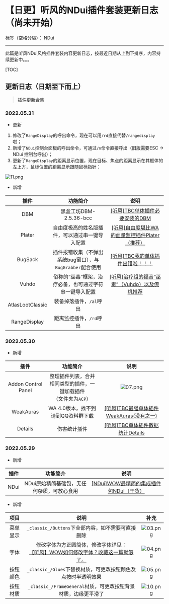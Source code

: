 # 【日更】听风的NDui插件套装更新日志（尚未开始）

标签（空格分隔）： NDui

---

此篇是听风NDui风格插件套装内容更新日志，按最近日期从上到下排序，内容持续更新中。。。

[TOC]


## 更新日志（日期至下而上）

> [插件更新合集](./tfisaip/ndui-all.md)


### 2022.05.31

- 更新
1. 修改了`RangeDisplay`的呼出命令，现在可以用`/rd`直接代替`/rangedisplay`啦；
2. 新增了`NDui`控制台面板的呼出命令，可通过`/n`命令直接呼出（旧版需要ESC -> NDui 控制台呼出）；
3. 更新了`RangeDisplay`的距离显示位置，现在目标、焦点的距离显示在其框体的左上方，鼠标位置的距离显示跟随鼠标指针：

![11.png](https://s2.loli.net/2022/05/31/F9LdjgSlm1yNAXt.png)


- 新增

|插件|功能简介|说明|
|:-:|:-:|:-:|
|DBM|黑盒工坊DBM-2.5.36-bcc|[[听风]TBC单体插件必要安装的DBM](https://mp.weixin.qq.com/s?__biz=MzI2ODM4MTE3OA==&mid=2247484671&idx=1&sn=457f6b5fa215a22de79bb67039926f9a&chksm=eaf13a6add86b37c891080c1ac4ff9206c5b76047d8689aa10264191d3bd2679b38befab135a#rd)|
|Plater|自由度极高的姓名版插件，可以通过串一键导入配置|[[听风]自由度堪比WA的血量监控插件Plater（推荐）](https://mp.weixin.qq.com/s?__biz=MzI2ODM4MTE3OA==&mid=2247485460&idx=1&sn=b8ddfde8c5a7d820a80e0811be61f7ff&chksm=eaf13681dd86bf97253642bb591c605dbd6e5dc4b0284f642b3caea9c931b1729b895c7f5ffb#rd)|
|BugSack|插件报错收集（不弹出系统bug窗口），与`BugGrabber`配合使用|[[听风]TBC我的单体插件出错啦！！！](https://mp.weixin.qq.com/s?__biz=MzI2ODM4MTE3OA==&mid=2247483982&idx=1&sn=e08d692ec06067aea94b60fee7f0cfe5&chksm=eaf13cdbdd86b5cd78cc4a5f1a390c5d666de335844766e2637d605ecfdb91551e69211fb9cf#rd)|
|Vuhdo|俗称的“巫毒”框架，治疗必备，也可通过字符串一键导入配置|[[听风]治疗组的福音“巫毒”（Vuhdo）以及僚机推荐](https://mp.weixin.qq.com/s?__biz=MzI2ODM4MTE3OA==&mid=2247485195&idx=1&sn=e48c6befe3f57ce43285ff97417397a6&chksm=eaf1399edd86b088bcbf39fde08f4da754abaaa06ccf73649461fa24541014279c71fa8e715c#rd)|
|AtlasLootClassic|装备掉落插件，`/al`呼出||
|RangeDisplay|距离监控插件，`/rd`呼出||


### 2022.05.30


- 新增

|插件|功能简介|说明|
|:-:|:-:|:-:|
|Addon Control Panel|整理插件列表，合并相同类型的插件，一键加载插件<br>（文件夹为`ACP`）|![07.png](https://s2.loli.net/2022/05/29/1Lrict2xoBIHMek.png)|
|WeakAuras|WA 4.0版本，找不到请到QQ资料群下载|[[听风]TBC最强单体插件WeakAuras(没有之一)](https://mp.weixin.qq.com/s?__biz=MzI2ODM4MTE3OA==&mid=2247484593&idx=1&sn=55e8191672a9deb673e9e58b911efec6&chksm=eaf13a24dd86b33238e126a52a0b8c06646f2131b51d081f08bbaa692a0cc708ebbb6b7f4802#rd)|
|Details|伤害统计插件|[[听风]TBC单体插件数据统计Details](https://mp.weixin.qq.com/s?__biz=MzI2ODM4MTE3OA==&mid=2247484553&idx=1&sn=02dedf77d8c7a9642730f9b3197dfae3&chksm=eaf13a1cdd86b30a27770aa2d481deace45dfcb812c3e62d0286ec963b2e224eb22864d007e2#rd)|



### 2022.05.29


- 新增

|插件|功能简介|说明|
|:-:|:-:|:-:|
|NDui|NDui原始精简基础包，无任何杂质，可放心食用|[[NDui]WOW最精简的集成插件包NDui（干货）](https://mp.weixin.qq.com/s?__biz=MzI2ODM4MTE3OA==&mid=2247485896&idx=1&sn=a989d69a719fd1eb16ae9386e8d7d906&chksm=eaf1375ddd86be4bd71a1d5fecb6a0961fa18cbbca3c9beceb9033fe0d193e2f5d4a771ecb7a#rd)|


- 新增

|项目|说明|补充|
|:-:|:-:|:-:|
|菜单显示|`_classic_/Buttons`下全部内容，如不需要可直接删除|![03.png](https://s2.loli.net/2022/05/29/w8ovIAiMxZqRVk5.png)|
|字体|修改字体为方正圆简体，修改字体详见：<br> [【听风】WOW如何修改字体？收藏这一篇就够了。](https://mp.weixin.qq.com/s?__biz=MzI2ODM4MTE3OA==&mid=2247485238&idx=6&sn=14afa4359c2da784875587d0839722ee&chksm=eaf139a3dd86b0b53ae698f33747a4be6b65ecdbc95448c93c190d1ab3cd5b8f6e40233c837e#rd)|![04.png](https://s2.loli.net/2022/05/29/ODQzG9E1yPTeKSI.png)|
|按钮颜色|`_classic_/Glues`下替换材质，可更改按钮颜色及点按时半透明效果|![05.png](https://s2.loli.net/2022/05/29/9pMNeIs2kfqV78O.png)|
|按钮材质|`_classic_/FrameGeneral`材质，可更改按钮背景材质，边缘更平滑了|![10.png](https://s2.loli.net/2022/05/30/A9gnGpeWjX36ctu.png)|
